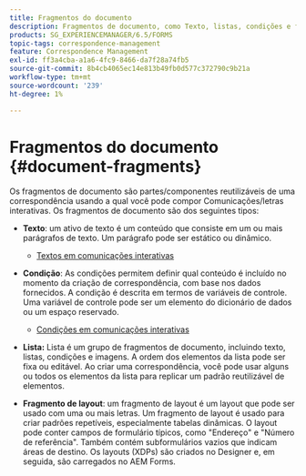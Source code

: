 ```yaml
---
title: Fragmentos do documento
description: Fragmentos de documento, como Texto, listas, condições e fragmentos de layout, no Gerenciamento de correspondência permitem formar os componentes estáticos, dinâmicos e repetíveis de correspondência do cliente.
products: SG_EXPERIENCEMANAGER/6.5/FORMS
topic-tags: correspondence-management
feature: Correspondence Management
exl-id: ff3a4cba-a1a6-4fc9-8466-da7f28a74fb5
source-git-commit: 8b4cb4065ec14e813b49fb0d577c372790c9b21a
workflow-type: tm+mt
source-wordcount: '239'
ht-degree: 1%

---
```


# Fragmentos do documento {#document-fragments}

Os fragmentos de documento são partes/componentes reutilizáveis de uma correspondência usando a qual você pode compor Comunicações/letras interativas. Os fragmentos de documento são dos seguintes tipos:

* **Texto**: um ativo de texto é um conteúdo que consiste em um ou mais parágrafos de texto. Um parágrafo pode ser estático ou dinâmico.

   * [Textos em comunicações interativas](/help/forms/using/texts-interactive-communications.md)

* **Condição**: As condições permitem definir qual conteúdo é incluído no momento da criação de correspondência, com base nos dados fornecidos. A condição é descrita em termos de variáveis de controle. Uma variável de controle pode ser um elemento do dicionário de dados ou um espaço reservado.

   * [Condições em comunicações interativas](/help/forms/using/conditions-interactive-communications.md)

* **Lista:** Lista é um grupo de fragmentos de documento, incluindo texto, listas, condições e imagens. A ordem dos elementos da lista pode ser fixa ou editável. Ao criar uma correspondência, você pode usar alguns ou todos os elementos da lista para replicar um padrão reutilizável de elementos.
* **Fragmento de layout**: um fragmento de layout é um layout que pode ser usado com uma ou mais letras. Um fragmento de layout é usado para criar padrões repetíveis, especialmente tabelas dinâmicas. O layout pode conter campos de formulário típicos, como &quot;Endereço&quot; e &quot;Número de referência&quot;. Também contém subformulários vazios que indicam áreas de destino. Os layouts (XDPs) são criados no Designer e, em seguida, são carregados no AEM Forms.
